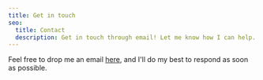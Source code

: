 ```yaml
---
title: Get in touch
seo:
  title: Contact
  description: Get in touch through email! Let me know how I can help.
---
```


Feel free to drop me an email [here](mailto:l.singh7@lse.ac.uk), and I'll do my best to respond as soon as possible.
